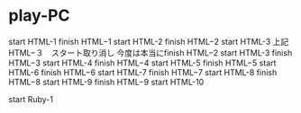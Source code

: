 # play-PC
start HTML-1
finish HTML−1
start HTML-2
finish HTML−2
start HTML-3
上記　HTML−３　スタート取り消し
今度は本当にfinish HTML−2
start HTML-3
finish HTML−3
start HTML-4
finish HTML−4
start HTML-5
finish HTML−5
start HTML-6
finish HTML−6
start HTML-7
finish HTML−7
start HTML-8
finish HTML−8
start HTML-9
finish HTML−9
start HTML-10

start Ruby-1


